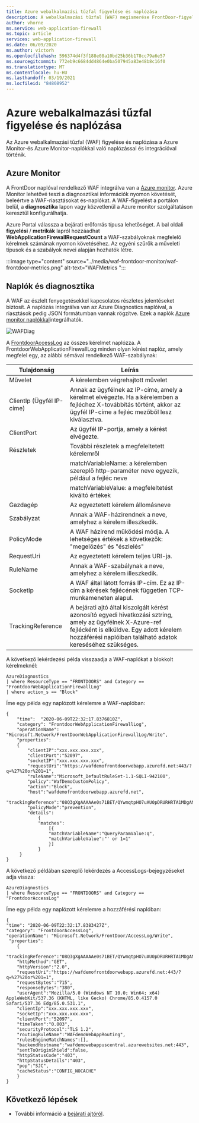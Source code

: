 ```yaml
---
title: Azure webalkalmazási tűzfal figyelése és naplózása
description: A webalkalmazási tűzfal (WAF) megismerése FrontDoor-figyeléssel és-naplózással
author: vhorne
ms.service: web-application-firewall
ms.topic: article
services: web-application-firewall
ms.date: 06/09/2020
ms.author: victorh
ms.openlocfilehash: 596374d4f3f188e08a10bd25b36b178cc79a6e57
ms.sourcegitcommit: 772eb9c6684dd4864e0ba507945a83e48b8c16f0
ms.translationtype: MT
ms.contentlocale: hu-HU
ms.lasthandoff: 03/19/2021
ms.locfileid: "84808952"
---
```

# <a name="azure-web-application-firewall-monitoring-and-logging"></a>Azure webalkalmazási tűzfal figyelése és naplózása

Az Azure webalkalmazási tűzfal (WAF) figyelése és naplózása a Azure Monitor-és Azure Monitor-naplókkal való naplózással és integrációval történik.

## <a name="azure-monitor"></a>Azure Monitor

A FrontDoor naplóval rendelkező WAF integrálva van a [Azure monitor](../../azure-monitor/overview.md). Azure Monitor lehetővé teszi a diagnosztikai információk nyomon követését, beleértve a WAF-riasztásokat és-naplókat. A WAF-figyelést a portálon belül, a **diagnosztika** lapon vagy közvetlenül a Azure monitor szolgáltatáson keresztül konfigurálhatja.

Azure Portal válassza a bejárati erőforrás típusa lehetőséget. A bal oldali **figyelési** / **metrikák** lapról hozzáadhat **WebApplicationFirewallRequestCount** a WAF-szabályoknak megfelelő kérelmek számának nyomon követéséhez. Az egyéni szűrők a műveleti típusok és a szabályok nevei alapján hozhatók létre.

:::image type="content" source="../media/waf-frontdoor-monitor/waf-frontdoor-metrics.png" alt-text="WAFMetrics ":::

## <a name="logs-and-diagnostics"></a>Naplók és diagnosztika

A WAF az észlelt fenyegetésekkel kapcsolatos részletes jelentéseket biztosít. A naplózás integrálva van az Azure Diagnostics naplóival, a riasztások pedig JSON formátumban vannak rögzítve. Ezek a naplók [Azure monitor naplókkal](../../azure-monitor/insights/azure-networking-analytics.md)integrálhatók.

![WAFDiag](../media/waf-frontdoor-monitor/waf-frontdoor-diagnostics.png)

A [FrontdoorAccessLog](../../frontdoor/front-door-diagnostics.md) az összes kérelmet naplózza. A FrontdoorWebApplicationFirewallLog minden olyan kérést naplóz, amely megfelel egy, az alábbi sémával rendelkező WAF-szabálynak:

| Tulajdonság  | Leírás |
| ------------- | ------------- |
|Művelet|A kérelemben végrehajtott művelet|
| ClientIp (Ügyfél IP-címe) | Annak az ügyfélnek az IP-címe, amely a kérelmet elvégezte. Ha a kérelemben a fejléchez X-továbbítás történt, akkor az ügyfél IP-címe a fejléc mezőből lesz kiválasztva. |
| ClientPort | Az ügyfél IP-portja, amely a kérést elvégezte. |
| Részletek|További részletek a megfeleltetett kérelemről |
|| matchVariableName: a kérelemben szereplő http-paraméter neve egyezik, például a fejléc neve|
|| matchVariableValue: a megfeleltetést kiváltó értékek|
| Gazdagép | Az egyeztetett kérelem állomásneve |
| Szabályzat | Annak a WAF-házirendnek a neve, amelyhez a kérelem illeszkedik. |
| PolicyMode | A WAF házirend működési módja. A lehetséges értékek a következők: "megelőzés" és "észlelés" |
| RequestUri | Az egyeztetett kérelem teljes URI-ja. |
| RuleName | Annak a WAF-szabálynak a neve, amelyhez a kérelem illeszkedik. |
| SocketIp | A WAF által látott forrás IP-cím. Ez az IP-cím a kérések fejlécének független TCP-munkameneten alapul.|
| TrackingReference | A bejárati ajtó által kiszolgált kérést azonosító egyedi hivatkozási sztring, amely az ügyfélnek X-Azure-ref fejlécként is elküldve. Egy adott kérelem hozzáférési naplóiban található adatok kereséséhez szükséges. |

A következő lekérdezési példa visszaadja a WAF-naplókat a blokkolt kérelmeknél:

``` WAFlogQuery
AzureDiagnostics
| where ResourceType == "FRONTDOORS" and Category == "FrontdoorWebApplicationFirewallLog"
| where action_s == "Block"

```

Íme egy példa egy naplózott kérelemre a WAF-naplóban:

``` WAFlogQuerySample
{
    "time":  "2020-06-09T22:32:17.8376810Z",
    "category": "FrontdoorWebApplicationFirewallLog",
    "operationName": "Microsoft.Network/FrontDoorWebApplicationFirewallLog/Write",
    "properties":
    {
        "clientIP":"xxx.xxx.xxx.xxx",
        "clientPort":"52097",
        "socketIP":"xxx.xxx.xxx.xxx",
        "requestUri":"https://wafdemofrontdoorwebapp.azurefd.net:443/?q=%27%20or%201=1",
        "ruleName":"Microsoft_DefaultRuleSet-1.1-SQLI-942100",
        "policy":"WafDemoCustomPolicy",
        "action":"Block",
        "host":"wafdemofrontdoorwebapp.azurefd.net",
        "trackingReference":"08Q3gXgAAAAAe0s71BET/QYwmqtpHO7uAU0pDRURHRTA1MDgANjMxNTAwZDAtOTRiNS00YzIwLTljY2YtNjFhNzMyOWQyYTgy",
        "policyMode":"prevention",
        "details":
            {
            "matches":
                [{
                "matchVariableName":"QueryParamValue:q",
                "matchVariableValue":"' or 1=1"
                }]
            }
     }
}
```

A következő példában szereplő lekérdezés a AccessLogs-bejegyzéseket adja vissza:

``` AccessLogQuery
AzureDiagnostics
| where ResourceType == "FRONTDOORS" and Category == "FrontdoorAccessLog"

```

Íme egy példa egy naplózott kérelemre a hozzáférési naplóban:

``` AccessLogSample
{
"time": "2020-06-09T22:32:17.8383427Z",
"category": "FrontdoorAccessLog",
"operationName": "Microsoft.Network/FrontDoor/AccessLog/Write",
 "properties":
    {
    "trackingReference":"08Q3gXgAAAAAe0s71BET/QYwmqtpHO7uAU0pDRURHRTA1MDgANjMxNTAwZDAtOTRiNS00YzIwLTljY2YtNjFhNzMyOWQyYTgy",
    "httpMethod":"GET",
    "httpVersion":"2.0",
    "requestUri":"https://wafdemofrontdoorwebapp.azurefd.net:443/?q=%27%20or%201=1",
    "requestBytes":"715",
    "responseBytes":"380",
    "userAgent":"Mozilla/5.0 (Windows NT 10.0; Win64; x64) AppleWebKit/537.36 (KHTML, like Gecko) Chrome/85.0.4157.0 Safari/537.36 Edg/85.0.531.1",
    "clientIp":"xxx.xxx.xxx.xxx",
    "socketIp":"xxx.xxx.xxx.xxx",
    "clientPort":"52097",
    "timeTaken":"0.003",
    "securityProtocol":"TLS 1.2",
    "routingRuleName":"WAFdemoWebAppRouting",
    "rulesEngineMatchNames":[],
    "backendHostname":"wafdemowebappuscentral.azurewebsites.net:443",
    "sentToOriginShield":false,
    "httpStatusCode":"403",
    "httpStatusDetails":"403",
    "pop":"SJC",
    "cacheStatus":"CONFIG_NOCACHE"
    }
}

```

## <a name="next-steps"></a>Következő lépések

- További információ a [bejárati ajtóról](../../frontdoor/front-door-overview.md).
